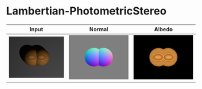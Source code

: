 # Lambertian-PhotometricStereo

|Input|Normal|Albedo|
|---|---|---|
|![](https://github.com/elerac/Lambertian-PhotometricStereo/blob/manuscript/target.jpg)|![](https://github.com/elerac/Lambertian-PhotometricStereo/blob/manuscript/normal.png)|![](https://github.com/elerac/Lambertian-PhotometricStereo/blob/manuscript/albedo.png)|
